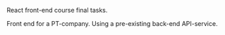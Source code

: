 React front-end course final tasks. 

Front end for a PT-company. Using a pre-existing back-end API-service.